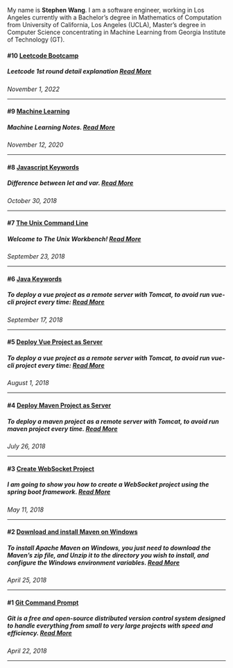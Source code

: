 My name is **Stephen Wang**. I am a software engineer, working in Los Angeles currently with a Bachelor’s degree in Mathematics of Computation from University of California, Los Angeles (UCLA), Master’s degree in Computer Science concentrating in Machine Learning from Georgia Institute of Technology (GT).




#### #10 [Leetcode Bootcamp](https://github.com/stephengineer/Blog/issues/10)

##### <i> Leetcode 1st round detail explanation </i> [Read More](https://github.com/stephengineer/Blog/issues/10)
*November 1, 2022*

---

#### #9 [Machine Learning](https://github.com/stephengineer/Blog/issues/9)

##### <i> Machine Learning Notes. </i> [Read More](https://github.com/stephengineer/blog/issues/9)
*November 12, 2020*

---

#### #8 [Javascript Keywords](https://github.com/stephengineer/Blog/issues/8)

##### <i> Difference between let and var. </i> [Read More](https://github.com/stephengineer/blog/issues/8)
*October 30, 2018*

---

#### #7 [The Unix Command Line](https://github.com/stephengineer/Blog/issues/7)

##### <i> Welcome to The Unix Workbench! </i> [Read More](https://github.com/stephengineer/blog/issues/7)
*September 23, 2018*

---

#### #6 [Java Keywords](https://github.com/stephengineer/Blog/issues/6)

##### <i> To deploy a vue project as a remote server with Tomcat, to avoid run vue-cli project every time: </i> [Read More](https://github.com/stephengineer/blog/issues/6)
*September 17, 2018*

---

#### #5 [Deploy Vue Project as Server](https://github.com/stephengineer/Blog/issues/5)

##### <i> To deploy a vue project as a remote server with Tomcat, to avoid run vue-cli project every time: </i> [Read More](https://github.com/stephengineer/blog/issues/5)
*August 1, 2018*

---

#### #4 [Deploy Maven Project as Server](https://github.com/stephengineer/Blog/issues/4)

##### <i> To deploy a maven project as a remote server with Tomcat, to avoid run maven project every time. </i> [Read More](https://github.com/stephengineer/blog/issues/4)
*July 26, 2018*

---

#### #3 [Create WebSocket Project](https://github.com/stephengineer/Blog/issues/3)

##### <i> I am going to show you how to create a WebSocket project using the spring boot framework. </i> [Read More](https://github.com/stephengineer/blog/issues/3)
*May 11, 2018*

---

#### #2 [Download and install Maven on Windows](https://github.com/stephengineer/Blog/issues/2)

##### <i> To install Apache Maven on Windows, you just need to download the Maven’s zip file, and Unzip it to the directory you wish to install, and configure the Windows environment variables. </i> [Read More](https://github.com/stephengineer/blog/issues/2)
*April 25, 2018*

---

#### #1 [Git Command Prompt](https://github.com/stephengineer/Blog/issues/1)

##### <i> Git is a free and open-source distributed version control system designed to handle everything from small to very large projects with speed and efficiency. </i> [Read More](https://github.com/stephengineer/Blog/issues/1)
*April 22, 2018*

---
